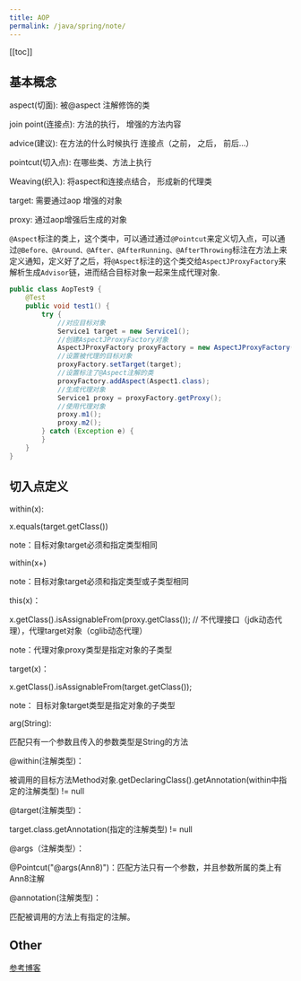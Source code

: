 ```yaml
---
title: AOP
permalink: /java/spring/note/
---
```


[[toc]]

## 基本概念

aspect(切面): 被@aspect 注解修饰的类

join point(连接点): 方法的执行， 增强的方法内容

advice(建议): 在方法的什么时候执行 连接点（之前， 之后， 前后...）

pointcut(切入点): 在哪些类、方法上执行

Weaving(织入):  将aspect和连接点结合， 形成新的代理类



target: 需要通过aop 增强的对象

proxy: 通过aop增强后生成的对象



`@Aspect`标注的类上，这个类中，可以通过通过`@Pointcut`来定义切入点，可以通过`@Before、@Around、@After、@AfterRunning、@AfterThrowing`标注在方法上来定义通知，定义好了之后，将`@Aspect`标注的这个类交给`AspectJProxyFactory`来解析生成`Advisor`链，进而结合目标对象一起来生成代理对象.

```java
public class AopTest9 {
    @Test
    public void test1() {
        try {
            //对应目标对象
            Service1 target = new Service1();
            //创建AspectJProxyFactory对象
            AspectJProxyFactory proxyFactory = new AspectJProxyFactory();
            //设置被代理的目标对象
            proxyFactory.setTarget(target);
            //设置标注了@Aspect注解的类
            proxyFactory.addAspect(Aspect1.class);
            //生成代理对象
            Service1 proxy = proxyFactory.getProxy();
            //使用代理对象
            proxy.m1();
            proxy.m2();
        } catch (Exception e) {
        }
    }
}
```





## 切入点定义

within(x):

x.equals(target.getClass())

note：目标对象target必须和指定类型相同



within(x+)

note：目标对象target必须和指定类型或子类型相同



this(x)：

x.getClass().isAssignableFrom(proxy.getClass());     // 不代理接口（jdk动态代理），代理target对象（cglib动态代理）

note：代理对象proxy类型是指定对象的子类型



target(x)：

x.getClass().isAssignableFrom(target.getClass());

note： 目标对象target类型是指定对象的子类型

arg(String):

匹配只有一个参数且传入的参数类型是String的方法



@within(注解类型)：

被调用的目标方法Method对象.getDeclaringClass().getAnnotation(within中指定的注解类型) != null

 

@target(注解类型)：

target.class.getAnnotation(指定的注解类型) != null



@args（注解类型）：

@Pointcut("@args(Ann8)")：匹配方法只有一个参数，并且参数所属的类上有Ann8注解



@annotation(注解类型)：

匹配被调用的方法上有指定的注解。





## Other

[参考博客](https://blog.csdn.net/cocoa_geforce/article/details/116796155)
